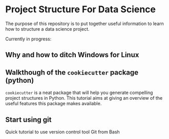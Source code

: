 # Project Structure For Data Science

The purpose of this repository is to put together useful information to learn how to structure a data science project.

Currently in progress:

## Why and how to ditch Windows for Linux

## Walkthough of the `cookiecutter` package (python)

`cookiecutter` is a neat package that will help you generate compelling project structures in Python.
This tutorial aims at giving an overview of the useful features this package makes available.

## Start using git

Quick tutorial to use version control tool Git from Bash
